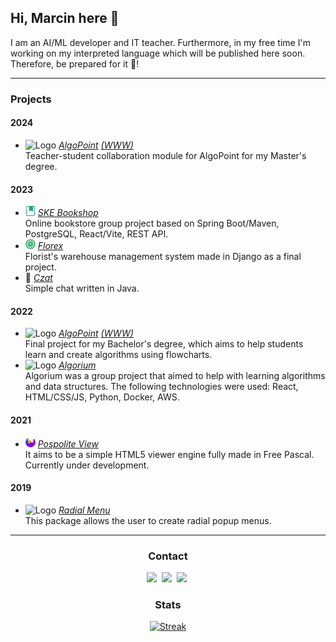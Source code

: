 ## Hi, Marcin here 👋

I am an AI/ML developer and IT teacher. Furthermore, in my free time I'm working on my interpreted language which will be published here soon. Therefore, be prepared for it 🤗!

---

### Projects

<!--#### 2025
* <img width="16" title="Logo" src="https://github.com/Matek0611/Topaz-Interpreter/blob/main/resources/topaz_512.png?raw=true"> *[Topaz](https://github.com/Matek0611/Topaz-Interpreter)* <br> Topaz is a new interpreted programming language based on Free Pascal.-->

#### 2024
* <img width="16" title="Logo" src="https://algopoint.pl/img/ap_ikona.png"> *[AlgoPoint](https://www.scitepress.org/Papers/2025/133652/133652.pdf) [(WWW)](https://algopoint.pl/)* <br> Teacher-student collaboration module for AlgoPoint for my Master's degree.

#### 2023
* <img width="16" title="Logo" src="https://github.com/KWojcik243/SKE-FB-Book-shop/blob/main/frontend/bookshop-frontend/src/assets/favicon.svg?raw=true"> *[SKE Bookshop](https://github.com/KWojcik243/SKE-FB-Book-shop)* <br> Online bookstore group project based on Spring Boot/Maven, PostgreSQL, React/Vite, REST API.
* <img width="16" title="Logo" src="https://github.com/Matek0611/Florex-Project/blob/main/project/static/logo.svg?raw=true"> *[Florex](https://github.com/Matek0611/Florex-Project)* <br> Florist's warehouse management system made in Django as a final project.
* 💬 *[Czat](https://github.com/Matek0611/JavaChatProject)* <br> Simple chat written in Java.

#### 2022
* <img width="16" title="Logo" src="https://algopoint.pl/img/ap_ikona.png"> *[AlgoPoint](https://www.scitepress.org/Papers/2023/118263/118263.pdf) [(WWW)](https://algopoint.pl/)* <br> Final project for my Bachelor's degree, which aims to help students learn and create algorithms using flowcharts.
* <img width="16" title="Logo" src="https://github.com/wiktor-waj/Algorium/raw/main/doc/resources/algorium_logo.png"> *[Algorium](https://github.com/wiktor-waj/Algorium)* <br> Algorium was a group project that aimed to help with learning algorithms and data structures. The following technologies were used: React, HTML/CSS/JS, Python, Docker, AWS.

#### 2021
* <img width="16" title="Logo" src="https://github.com/Matek0611/PospoliteView/blob/main/img/logo_pospolite_palette_24.png?raw=true"> *[Pospolite View](https://github.com/Matek0611/PospoliteView)* <br> It aims to be a simple HTML5 viewer engine fully made in Free Pascal. Currently under development.

#### 2019
* <img width="16" title="Logo" src="https://wiki.freepascal.org/images/2/29/TplxRadialMenu.png"> *[Radial Menu](https://wiki.freepascal.org/PospoLite)* <br> This package allows the user to create radial popup menus.

---

<div align="center">

### Contact

<div>
  <a href="https://linkedin.com/in/marcin-stefanowicz-y"><img src="https://img.shields.io/badge/-LinkedIn-0077B5?style=for-the-badge&logo=Linkedin&logoColor=white"/></a>&nbsp;
  <a href="mailto:matiowo@wp.pl"><img src="https://img.shields.io/badge/Email-WP-red?style=for-the-badge"/></a>&nbsp;
  <a href="https://algopoint.pl/"><img src="https://img.shields.io/badge/WWW-AlgoPoint-orange?style=for-the-badge"/></a>&nbsp;
</div>

### Stats
  
<!-- [![Github stats](https://github-readme-stats.vercel.app/api?username=Matek0611&show_icons=true&include_all_commits=true&theme=aura_dark)](https://github.com/matek0611/github-readme-stats) -->
  
[![Streak](https://streak-stats.demolab.com/?user=Matek0611&theme=aura-dark)](https://git.io/streak-stats)
  
<!-- [![Top Langs](https://github-readme-stats.vercel.app/api/top-langs/?username=Matek0611&layout=compact&theme=aura_dark)](https://github.com/matek0611/github-readme-stats) -->
  
</div>
  
<!--
**Matek0611/Matek0611** is a ✨ _special_ ✨ repository because its `README.md` (this file) appears on your GitHub profile.

Here are some ideas to get you started:

- 🔭 I’m currently working on ...
- 🌱 I’m currently learning ...
- 👯 I’m looking to collaborate on ...
- 🤔 I’m looking for help with ...
- 💬 Ask me about ...
- 📫 How to reach me: ...
- 😄 Pronouns: ...
- ⚡ Fun fact: ...
-->
